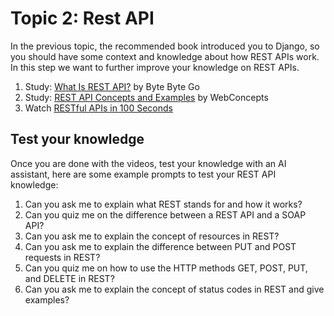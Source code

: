 # Topic 2: Rest API

In the previous topic, the recommended book introduced you to Django, so you should have some context and knowledge about how REST APIs work. In this step we want to further improve your knowledge on REST APIs.

1. Study: [What Is REST API?](https://www.youtube.com/watch?v=-mN3VyJuCjM/) by Byte Byte Go
1. Study: [REST API Concepts and Examples](https://www.youtube.com/watch?v=7YcW25PHnAA) by WebConcepts
1. Watch [RESTful APIs in 100 Seconds](https://youtu.be/-MTSQjw5DrM?feature=shared)

## Test your knowledge

Once you are done with the videos, test your knowledge with an AI assistant, here are some example prompts to test your REST API knowledge:

1. Can you ask me to explain what REST stands for and how it works?
2. Can you quiz me on the difference between a REST API and a SOAP API?
3. Can you ask me to explain the concept of resources in REST?
4. Can you ask me to explain the difference between PUT and POST requests in REST?
5. Can you quiz me on how to use the HTTP methods GET, POST, PUT, and DELETE in REST?
6. Can you ask me to explain the concept of status codes in REST and give examples?

